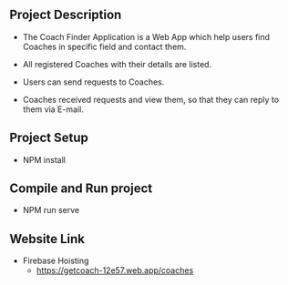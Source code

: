 ## Project Description
* The Coach Finder Application is a Web App which help users find Coaches in specific field and contact them.

* All registered Coaches with their details are listed.

* Users can send requests to Coaches.

* Coaches received requests and view them, so that they can reply to them via E-mail. 

## Project Setup
* NPM install
## Compile and Run project
* NPM run serve
## Website Link
* Firebase Hoisting
  * https://getcoach-12e57.web.app/coaches

